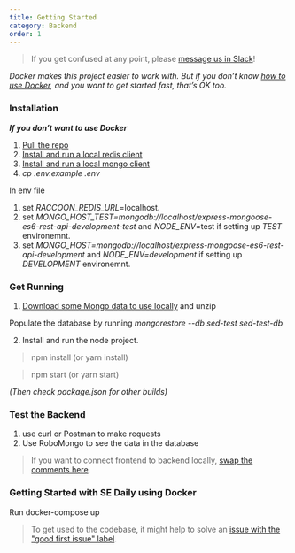 ```yaml
---
title: Getting Started
category: Backend
order: 1
---
```


>If you get confused at any point, please [message us in Slack](http://softwaredaily.herokuapp.com/)!

_Docker makes this project easier to work with. But if you don’t know [how to use Docker](https://www.digitalocean.com/community/tutorials/how-to-install-and-use-docker-getting-started), and you want to get started fast, that’s OK too._

### Installation ###

***If you don’t want to use Docker***
1. [Pull the repo](https://github.com/SoftwareEngineeringDaily/software-engineering-daily-api)
2. [Install and run a local redis client](https://redis.io/topics/quickstart)
3. [Install and run a local mongo client](https://docs.mongodb.com/manual/tutorial/install-mongodb-on-os-x/)
4. _cp .env.example .env_

In env file 
1. set _RACCOON_REDIS_URL_=localhost. 
2. set _MONGO_HOST_TEST=mongodb://localhost/express-mongoose-es6-rest-api-development-test_ and _NODE_ENV_=test if setting up _TEST_ environemnt.
3. set _MONGO_HOST=mongodb://localhost/express-mongoose-es6-rest-api-development_ and _NODE_ENV=development_ if setting up _DEVELOPMENT_ environemnt.


### Get Running ###

1. [Download some Mongo data to use locally](https://www.dropbox.com/sh/5o1193iesmiul9v/AADKLQgkZBlQzjHk6mBBnp6Da?dl=0) and unzip

Populate the database by running _mongorestore --db  sed-test sed-test-db_

2. Install and run the node project.

>npm install (or yarn install)

>npm start (or yarn start)

_(Then check package.json for other builds)_

### Test the Backend ###

1. use curl or Postman to make requests
2. Use RoboMongo to see the data in the database

>If you want to connect frontend to backend locally, [swap the comments here](https://github.com/SoftwareEngineeringDaily/sedaily-front-end/blob/master/src/store/actions/config.js).

### Getting Started with SE Daily using Docker
Run docker-compose up

> To get used to the codebase, it might help to solve an [issue with the "good first issue" label](https://github.com/SoftwareEngineeringDaily/software-engineering-daily-api/issues?q=is%3Aissue+is%3Aopen+label%3A%22good+first+issue%22).
